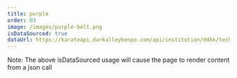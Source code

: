 ```yaml
---
title: purple
order: 03
image: /images/purple-belt.png
isDataSourced: true
dataUrl: https://karateapi.darkalleykenpo.com/api/institution/ddkk/techniquegroup/purple
---
```

Note: The above isDataSourced usage will cause the page to render content from a json call